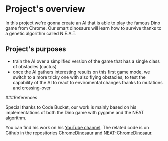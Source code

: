 # Project's overview

In this project we're gonna create an AI that is able to play the famous Dino game from Chrome. Our smart dinosaurs will learn how to survive thanks to a genetic algorithm called N.E.A.T.

## Project's purposes

- train the AI over a simplified version of the game that has a single class of obstacles (cactus)
- once the AI gathers interesting results on this first game mode, we switch to a more tricky one with also flying obstacles, to test the capability of the AI to react to enviromental changes thanks to mutations and crossing-over

###References

Special thanks to Code Bucket, our work is mainly based on his implementations of both the Dino game with pygame and the NEAT algorithm.

You can find his work on his [YouTube channel](https://www.youtube.com/channel/UCB_IfFmew4M6kgeo6yp18Nw). The related code is on Github in the repositories [ChromeDinosaur](https://github.com/codewmax/ChromeDinosaur) and [NEAT-ChromeDinosaur](https://github.com/codewmax/NEAT-ChromeDinosaur).
